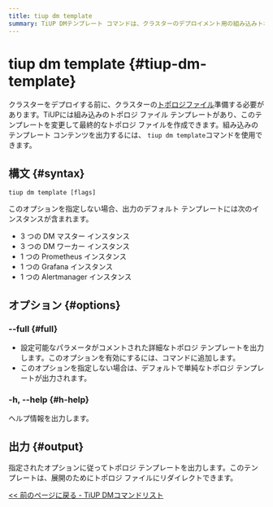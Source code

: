 ```yaml
---
title: tiup dm template
summary: TiUP DMテンプレート コマンドは、クラスターのデプロイメント用の組み込みトポロジ ファイル テンプレートを出力するために使用されます。デフォルトのテンプレートには、3 つの DM マスター インスタンス、3 つの DM ワーカー インスタンス、1 つの Prometheus インスタンス、1 つの Grafana インスタンス、および 1 つの Alertmanager インスタンスが含まれます。-- --fullオプションは、構成可能なパラメーターを含む詳細なトポロジ テンプレートを出力します。出力は、デプロイメント用のトポロジ ファイルにリダイレクトできます。
---
```


# tiup dm template {#tiup-dm-template}

クラスターをデプロイする前に、クラスターの[トポロジファイル](/tiup/tiup-dm-topology-reference.md)準備する必要があります。TiUPには組み込みのトポロジ ファイル テンプレートがあり、このテンプレートを変更して最終的なトポロジ ファイルを作成できます。組み込みのテンプレート コンテンツを出力するには、 `tiup dm template`コマンドを使用できます。

## 構文 {#syntax}

```shell
tiup dm template [flags]
```

このオプションを指定しない場合、出力のデフォルト テンプレートには次のインスタンスが含まれます。

-   3 つの DM マスター インスタンス
-   3 つの DM ワーカー インスタンス
-   1 つの Prometheus インスタンス
-   1 つの Grafana インスタンス
-   1 つの Alertmanager インスタンス

## オプション {#options}

### &#x20;--full {#full}

-   設定可能なパラメータがコメントされた詳細なトポロジ テンプレートを出力します。このオプションを有効にするには、コマンドに追加します。
-   このオプションを指定しない場合は、デフォルトで単純なトポロジ テンプレートが出力されます。

### -h, --help {#h-help}

ヘルプ情報を出力します。

## 出力 {#output}

指定されたオプションに従ってトポロジ テンプレートを出力します。このテンプレートは、展開のためにトポロジ ファイルにリダイレクトできます。

[&lt;&lt; 前のページに戻る - TiUP DMコマンドリスト](/tiup/tiup-component-dm.md#command-list)

